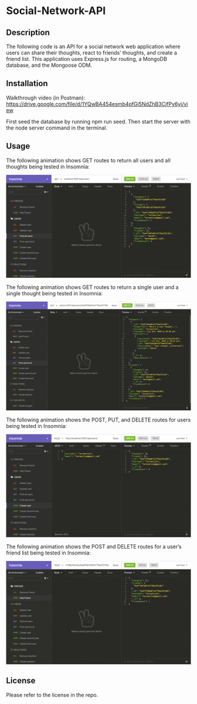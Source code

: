 # Social-Network-API


## Description

The following code is an API for a social network web application where users can share their thoughts, react to friends’ thoughts, and create a friend list. This application uses Express.js for routing, a MongoDB database, and the Mongoose ODM.



## Installation

Walkthrough video (in Postman): https://drive.google.com/file/d/1YQwBA454esmb4pfGi5NdZhB3CjfPy6yj/view

First seed the database by running npm run seed. Then start the server with the node server command in the terminal.

## Usage

The following animation shows GET routes to return all users and all thoughts being tested in Insomnia:

![alt text](./images/img1.gif)

The following animation shows GET routes to return a single user and a single thought being tested in Insomnia:

![alt text](./images/img2.gif)

The following animation shows the POST, PUT, and DELETE routes for users being tested in Insomnia:

![alt text](./images/img3.gif)

The following animation shows the POST and DELETE routes for a user’s friend list being tested in Insomnia:

![alt text](./images/img4.gif)

## License

Please refer to the license in the repo.

